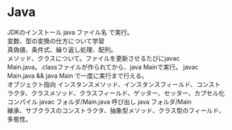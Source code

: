 # Java
JDKのインストール java ファイル名 で実行。<br>
変数、型の変換の仕方について学習<br>
真偽値、条件式、繰り返し処理、配列。<br>
メソッド、クラスについて。ファイルを更新させるたびにjavac Main.java。.classファイルが作られてから、java Mainで実行。
javac Main.java && java Main で一度に実行まで行える。<br>
オブジェクト指向 インスタンスメソッド、インスタンスフィールド、コンストラクタ、クラスメソッド、クラスフィールド、ゲッター、セッター、カプセル化<br>
コンパイル javac フォルダ/Main.java 呼び出し java フォルダ/Main<br>
継承、サブクラスのコンストラクタ、抽象型メソッド、クラス型のフィールド、多態性。